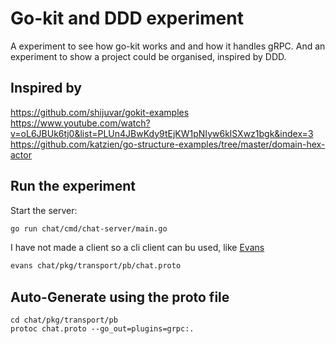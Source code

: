 # Go-kit and DDD experiment
A experiment to see how go-kit works and and how it handles gRPC. And an experiment to show a project could be organised, inspired by DDD.

## Inspired by
https://github.com/shijuvar/gokit-examples  
https://www.youtube.com/watch?v=oL6JBUk6tj0&list=PLUn4JBwKdy9tEjKW1pNIyw6klSXwz1bgk&index=3  
https://github.com/katzien/go-structure-examples/tree/master/domain-hex-actor  

## Run the experiment
Start the server:
```bash
go run chat/cmd/chat-server/main.go
```
I have not made a client so a cli client can bu used, like [Evans](https://github.com/ktr0731/evans)
```bash
evans chat/pkg/transport/pb/chat.proto
```

## Auto-Generate using the proto file
```bach
cd chat/pkg/transport/pb
protoc chat.proto --go_out=plugins=grpc:.
```